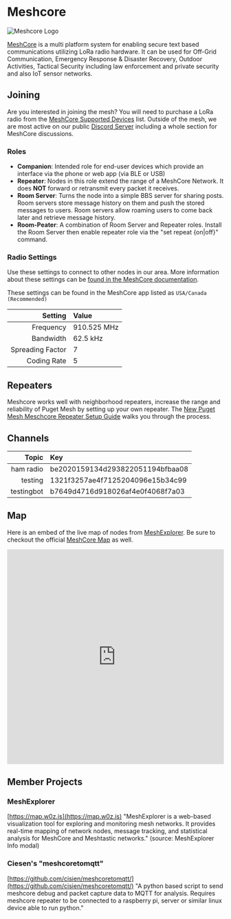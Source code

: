 # Meshcore
![Meshcore Logo](/media/meshcore/meshcore_logo.png)

[MeshCore](https://meshcore.co.uk/) is a multi platform system for enabling secure text based communications utilizing LoRa radio hardware. It can be used for Off-Grid Communication, Emergency Response & Disaster Recovery, Outdoor Activities, Tactical Security including law enforcement and private security and also IoT sensor networks.

## Joining

Are you interested in joining the mesh? You will need to purchase a LoRa radio from the [MeshCore Supported Devices](https://meshcore.co.uk/get.html) list. Outside of the mesh, we are most active on our public [Discord Server](https://discord.gg/ANvUg3AyZt) including a whole section for MeshCore discussions. 


### Roles
- **Companion**: Intended role for end-user devices which provide an interface via the phone or web app (via BLE or USB)
- **Repeater**: Nodes in this role extend the range of a MeshCore Network. It does **NOT** forward or retransmit every packet it receives.
- **Room Server**: Turns the node into a simple BBS server for sharing posts. Room servers store message history on them and push the stored messages to users. Room servers allow roaming users to come back later and retrieve message history. 
- **Room-Peater**: A combination of Room Server and Repeater roles. Install the Room Server then enable repeater role via the "set repeat {on|off}" command.

### Radio Settings
Use these settings to connect to other nodes in our area. More information about these settings can be [found in the MeshCore documentation](https://github.com/ripplebiz/MeshCore/blob/main/docs/faq.md#51-q-what-are-bw-sf-and-cr).

These settings can be found in the MeshCore app listed as `USA/Canada (Recommended)`

Setting | Value
---: | :---
Frequency | 910.525 MHz
Bandwidth | 62.5 kHz
Spreading Factor | 7
Coding Rate | 5

## Repeaters

Meshcore works well with neighborhood repeaters, increase the range and reliability of Puget Mesh by setting up your own repeater. The [New Puget Mesh Meschcore Repeater Setup Guide](repeater_setup.md) walks you through the process.

## Channels

Topic | Key
---: | :---
ham radio | be2020159134d293822051194bfbaa08
testing | 1321f3257ae4f7125204096e15b34c99
testingbot | b7649d4716d918026af4e0f4068f7a03

## Map
Here is an embed of the live map of nodes from [MeshExplorer](https://map.w0z.is). Be sure to checkout the official [MeshCore Map](https://meshcore.co.uk/map.html) as well. 

<iframe src="https://map.w0z.is/embed/map?lat=47.81315&lng=-122.77222" width="100%" height="500" frameborder="0" style="border:0;" allowfullscreen="" aria-hidden="false" tabindex="0"></iframe>


## Member Projects

### MeshExplorer
[https://map.w0z.is](https://map.w0z.is) "MeshExplorer is a web-based visualization tool for exploring and monitoring mesh networks. It provides real-time mapping of network nodes, message tracking, and statistical analysis for MeshCore and Meshtastic networks." (source: MeshExplorer Info modal)

### Ciesen's "meshcoretomqtt"
[https://github.com/cisien/meshcoretomqtt/](https://github.com/cisien/meshcoretomqtt/) "A python based script to send meshcore debug and packet capture data to MQTT for analysis. Requires meshcore repeater to be connected to a raspberry pi, server or similar linux device able to run python."
